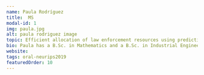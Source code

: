 ```yaml
---
name: Paula Rodríguez
title:  MS
modal-id: 1
img: paula.jpg   
alt: paula rodriguez image
topic: Efficient allocation of law enforcement resources using predictive police patrolling
bio: Paula has a B.Sc. in Mathematics and a B.Sc. in Industrial Engineering from Universidad de Los Andes (2018). Currently, she is a Junior Data Science Researcher at Quantil | Applied Mathematics, where she mainly works on crime prediction models and models for the allocation of law enforcement resources in Bogotá, Colombia.
website: 
tags: oral-neurips2019 
featuredOrder: 10
---
```

